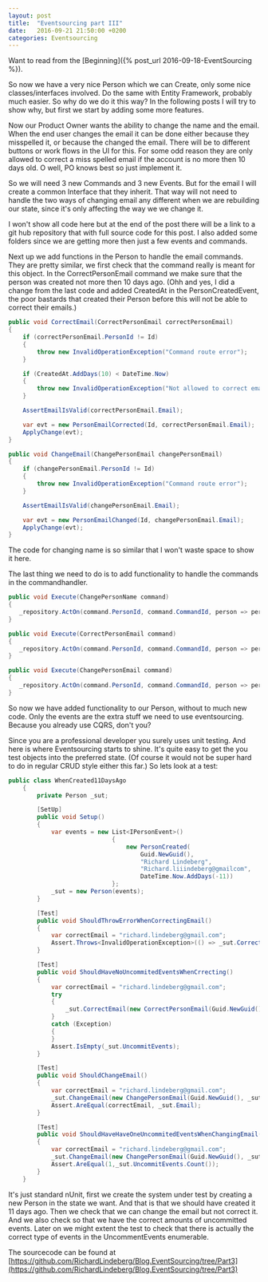 ```yaml
---
layout: post
title:  "Eventsourcing part III"
date:   2016-09-21 21:50:00 +0200
categories: Eventsourcing
---
```

Want to read from the [Beginning]({% post_url 2016-09-18-EventSourcing %}).

So now we have a very nice Person which we can Create, only some nice classes/interfaces involved.
Do the same with Entity Framework, probably much easier. So why do we do it this way?
In the following posts I will try to show why, but first we start by adding some more features.

Now our Product Owner wants the ability to change the name and the email. When the end user changes the email it can be done either because they misspelled it, or because the changed the email.
There will be to different buttons or work flows in the UI for this. For some odd reason they are only allowed to correct a miss spelled email if the account is no more then 10 days old. O well, PO knows best so just implement it.

So we will need 3 new Commands and 3 new Events. But for the email I will create a common Interface that they inherit. That way will not need to handle the two ways of changing email any different when we are rebuilding our state, since it's only affecting the way we we change it.

I won't show all code here but at the end of the post there will be a link to a git hub repository that with full source code for this post. I also added some folders since we are getting more then just a few events and commands.

Next up we add functions in the Person to handle the email commands.
They are pretty similar, we first check that the command really is meant for this object.
In the CorrectPersonEmail command we make sure that the person was created not more then 10 days ago.
(Ohh and yes, I did a change from the last code and added CreatedAt in the PersonCreatedEvent, the poor bastards that created their Person before this will not be able to correct their emails.)
```cs
public void CorrectEmail(CorrectPersonEmail correctPersonEmail)
{
    if (correctPersonEmail.PersonId != Id)
    {
        throw new InvalidOperationException("Command route error");
    }

    if (CreatedAt.AddDays(10) < DateTime.Now)
    {
        throw new InvalidOperationException("Not allowed to correct email after more then 10 days.");
    }

    AssertEmailIsValid(correctPersonEmail.Email);

    var evt = new PersonEmailCorrected(Id, correctPersonEmail.Email);
    ApplyChange(evt);
}

public void ChangeEmail(ChangePersonEmail changePersonEmail)
{
    if (changePersonEmail.PersonId != Id)
    {
        throw new InvalidOperationException("Command route error");
    }

    AssertEmailIsValid(changePersonEmail.Email);

    var evt = new PersonEmailChanged(Id, changePersonEmail.Email);
    ApplyChange(evt);
}

```
The code for changing name is so similar that I won't waste space to show it here.

The last thing we need to do is to add functionality to handle the commands in the commandhandler.

```cs
public void Execute(ChangePersonName command)
{
   _repository.ActOn(command.PersonId, command.CommandId, person => person.ChangePersonName(command));
}

public void Execute(CorrectPersonEmail command)
{
   _repository.ActOn(command.PersonId, command.CommandId, person => person.CorrectEmail(command));
}

public void Execute(ChangePersonEmail command)
{
   _repository.ActOn(command.PersonId, command.CommandId, person => person.ChangeEmail(command));
}
```

So now we have added functionality to our Person, without to much new code. Only the events are the extra stuff we need to use eventsourcing. Because you already use CQRS, don't you?

Since you are a professional developer you surely uses unit testing. And here is where Eventsourcing starts to shine. It's quite easy to get the you test objects into the preferred state. (Of course it would not be super hard to do in regular CRUD style either this far.)
So lets look at a test:

```cs
public class WhenCreated11DaysAgo
    {
        private Person _sut;

        [SetUp]
        public void Setup()
        {
            var events = new List<IPersonEvent>()
                             {
                                 new PersonCreated(
                                     Guid.NewGuid(),
                                     "Richard Lindeberg",
                                     "Richard.liiindeberg@gmailcom",
                                     DateTime.Now.AddDays(-11))
                             };
            _sut = new Person(events);
        }

        [Test]
        public void ShouldThrowErrorWhenCorrectingEmail()
        {
            var correctEmail = "richard.lindeberg@gmail.com";
            Assert.Throws<InvalidOperationException>(() => _sut.CorrectEmail(new CorrectPersonEmail(Guid.NewGuid(), _sut.Id, correctEmail)));
        }

        [Test]
        public void ShouldHaveNoUncommitedEventsWhenCrrecting()
        {
            var correctEmail = "richard.lindeberg@gmail.com";
            try
            {
                _sut.CorrectEmail(new CorrectPersonEmail(Guid.NewGuid(), _sut.Id, correctEmail));
            }
            catch (Exception)
            {
            }
            Assert.IsEmpty(_sut.UncommitEvents);
        }

        [Test]
        public void ShouldChangeEmail()
        {
            var correctEmail = "richard.lindeberg@gmail.com";
            _sut.ChangeEmail(new ChangePersonEmail(Guid.NewGuid(), _sut.Id, correctEmail));
            Assert.AreEqual(correctEmail, _sut.Email);
        }

        [Test]
        public void ShouldHaveHaveOneUncommitedEventsWhenChangingEmail()
        {
            var correctEmail = "richard.lindeberg@gmail.com";
            _sut.ChangeEmail(new ChangePersonEmail(Guid.NewGuid(), _sut.Id, correctEmail));
            Assert.AreEqual(1,_sut.UncommitEvents.Count());
        }
    }
```

It's just standard nUnit, first we create the system under test by creating a new Person in the state we want.
And that is that we should have created it 11 days ago. Then we check that we can change the email but not correct it. And we also check so that we have the correct amounts of uncommitted events. Later on we might extent the test to check that there is actually the correct type of events in the UncommentEvents enumerable.

The sourcecode can be found at [https://github.com/RichardLindeberg/Blog.EventSourcing/tree/Part3](https://github.com/RichardLindeberg/Blog.EventSourcing/tree/Part3)
